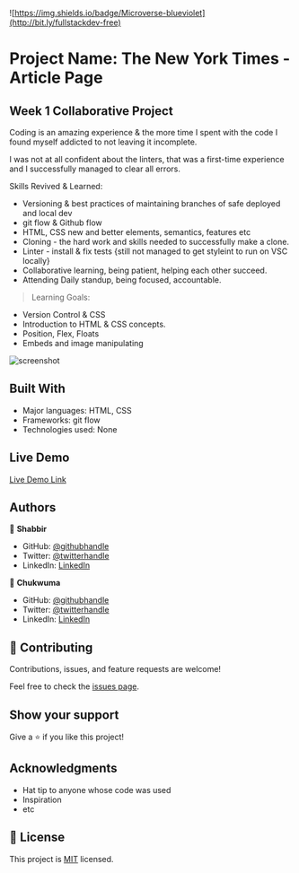 ![https://img.shields.io/badge/Microverse-blueviolet](http://bit.ly/fullstackdev-free)

# Project Name: The New York Times - Article Page

## Week 1 Collaborative Project

Coding is an amazing experience & the more time I spent with the code I found myself addicted to not leaving it incomplete.

I was not at all confident about the linters, that was a first-time experience and I successfully managed to clear all errors.

Skills Revived & Learned:

- Versioning & best practices of maintaining branches of safe deployed and local dev
- git flow & Github flow
- HTML, CSS new and better elements, semantics, features etc
- Cloning - the hard work and skills needed to successfully make a clone.
- Linter - install & fix tests {still not managed to get styleint to run on VSC locally}
- Collaborative learning, being patient, helping each other succeed.
- Attending Daily standup, being focused, accountable.

> Learning Goals:

- Version Control & CSS
- Introduction to HTML & CSS concepts.
- Position, Flex, Floats
- Embeds and image manipulating

![screenshot](./assets/The-New-York-Times.png)

## Built With

- Major languages: HTML, CSS
- Frameworks: git flow
- Technologies used: None

## Live Demo

[Live Demo Link](https://smy5152.github.io/microverse/)

## Authors

👤 **Shabbir**

- GitHub: [@githubhandle](https://github.com/smy5152)
- Twitter: [@twitterhandle](https://twitter.com/smymisr)
- LinkedIn: [LinkedIn](https://linkedin.com/shabbirmyamani)

👤 **Chukwuma**

- GitHub: [@githubhandle](https://github.com/ccobasi)
- Twitter: [@twitterhandle](https://twitter.com/@oobasichux)
- LinkedIn: [LinkedIn](https://linkedin.com/chukwuma-obasi-532b84188)

## 🤝 Contributing

Contributions, issues, and feature requests are welcome!

Feel free to check the [issues page](issues/).

## Show your support

Give a ⭐️ if you like this project!

## Acknowledgments

- Hat tip to anyone whose code was used
- Inspiration
- etc

## 📝 License

This project is [MIT](https://mit-license.org/) licensed.
